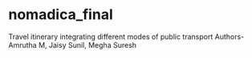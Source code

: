 # nomadica_final
Travel itinerary integrating different modes of public transport
Authors-Amrutha M, Jaisy Sunil, Megha Suresh
